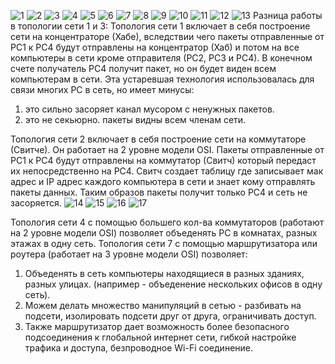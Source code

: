 ![1](https://user-images.githubusercontent.com/75836953/103484167-59920480-4df5-11eb-86d2-d87e246e86e2.jpg)
![2](https://user-images.githubusercontent.com/75836953/103484168-5ac33180-4df5-11eb-8e62-7321168317c9.jpg)
![3](https://user-images.githubusercontent.com/75836953/103484169-5b5bc800-4df5-11eb-9fa5-48cd1aa6e9f5.jpg)
![4](https://user-images.githubusercontent.com/75836953/103484170-5bf45e80-4df5-11eb-99be-6f2a0e1145d7.jpg)
![5](https://user-images.githubusercontent.com/75836953/103484171-5c8cf500-4df5-11eb-8246-acad430c868c.jpg)
![6](https://user-images.githubusercontent.com/75836953/103484172-5d258b80-4df5-11eb-8d72-98b1d5aeff72.jpg)
![7](https://user-images.githubusercontent.com/75836953/103484173-5dbe2200-4df5-11eb-99a0-44cdb8d85448.jpg)
![8](https://user-images.githubusercontent.com/75836953/103484174-5e56b880-4df5-11eb-8ab4-10de28cbce07.jpg)
![9](https://user-images.githubusercontent.com/75836953/103484175-5eef4f00-4df5-11eb-81ee-a1d6e34338a2.jpg)
![10](https://user-images.githubusercontent.com/75836953/103484178-60207c00-4df5-11eb-8089-95124c88ac79.jpg)
![11](https://user-images.githubusercontent.com/75836953/103484179-60b91280-4df5-11eb-8442-ecf6cb926f7d.jpg)
![12](https://user-images.githubusercontent.com/75836953/103484180-60b91280-4df5-11eb-9821-636ab075bbdc.jpg)
![13](https://user-images.githubusercontent.com/75836953/103484181-6151a900-4df5-11eb-8862-fd2d6d04193a.jpg)
Разница работы в топологии сети 1 и 3:
Топология сети 1 включает в себя построение сети на концентраторе (Хабе), вследствии чего пакеты отправленные от РС1 к РС4 будут отправлены на концентратор (Хаб) и потом на все компьютеры в сети кроме отправителя (РС2, РС3 и РС4). В конечном счете получатель РС4 получит пакет, но он будет виден всем компьютерам в сети. 
Эта устаревшая технология использовалась для связи многих PC в сеть, но имеет минусы: 
1) это сильно засоряет канал мусором с ненужных пакетов. 
2) это не секьюрно. пакеты видны всем членам сети.

Топология сети 2 включает в себя построение сети на коммутаторе (Свитче). Он работает на 2 уровне модели OSI.
Пакеты отправленные от РС1 к РС4 будут отправлены на коммутатор (Свитч) который передаст их непосредственно на РС4. 
Свитч создает таблицу где записывает мак адрес и IP адрес каждого компьютера в сети и знает кому отправлять пакеты данных.
Таким образов пакеты получит только РС4 и сеть не засоряется.
![14](https://user-images.githubusercontent.com/75836953/103484262-20a65f80-4df6-11eb-83ff-4c24270068f1.jpg)
![15](https://user-images.githubusercontent.com/75836953/103484263-213ef600-4df6-11eb-88f5-5e734b63269f.jpg)
![16](https://user-images.githubusercontent.com/75836953/103484264-21d78c80-4df6-11eb-9efc-e70861b99573.jpg)
![17](https://user-images.githubusercontent.com/75836953/103484265-22702300-4df6-11eb-80b6-70e92a0aaff2.jpg)

Топология сети 4 с помощью большего кол-ва коммутаторов (работают на 2 уровне модели OSI) позволяет объеденять РС в комнатах, разных этажах в одну сеть. 
Топология сети 7 с помощью маршрутизатора или роутера (работает на 3 уровне модели OSI) позволяет:
1) Объеденять в сеть компьютеры находящиеся в разных зданиях, разных улицах. (например - объеденение нескольких офисов в одну сеть).
2) Можем делать множество манипуляций в сетью - разбивать на подсети, изолировать подсети друг от друга, ограничивать доступ.
3) Также маршрутизатор дает возможность более безопасного подсоединения к глобальной интернет сети, гибкой настройке трафика и доступа, безпроводное Wi-Fi соединение. 
